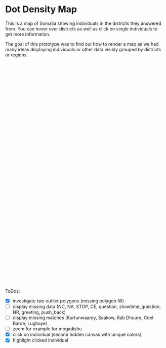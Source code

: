 <!-- from http://bl.ocks.org/awoodruff/94dc6fc7038eba690f43 -->
# Dot Density Map
This is a map of Somalia showing individuals in the districts they answered from. You can hover over districts as well as click on single individuals to get more information. 

The goal of this prototype was to find out how to render a map as we had many ideas displaying individuals or other data visibly grouped by districts or regions.


<div id="world"></div>

ToDos:
- [x] investigate two outlier polygons (missing polygon fill)
- [ ] display missing data (NC, NA, STOP, CE, question, showtime_question, NR, greeting, push_back)
- [ ] display missing matches (Kurtunwaarey, Saakow, Rab Dhuure, Ceel Barde, Lughaye)
- [ ] zoom for example for mogadishu
- [x] click on individual (second hidden canvas with unique colors)
- [x] highlight clicked individual

<style>
#world {
  width: 720px;
  height: 700px;
}
div.tooltip {						
    padding: 5px;		
    background: lightsteelblue;	
    border: 10px;		
    border-radius: 8px;				
}
</style>

<script>
import d3 from "src/external/d3.v5.js"
import {GroupingAction} from "https://lively-kernel.org/lively4/BP2019RH1/prototypes/display-exploration/actions.js"
import { AVFParser } from "https://lively-kernel.org/voices/parsing-data/avf-parser.js"

var width = 720
var height = 480
  
var pointWidth = 5

var polyCanvas = d3.select(lively.query(this, "#world"))
	.append("canvas")
	.attr("width", width)
	.attr("height", height)
	.style("display","none")
  
var individualCanvas = d3.select(lively.query(this, "#world"))
	.append("canvas")
	.attr("width", width)
	.attr("height", height)
	.style("display","none")

var dotCanvas = d3.select(lively.query(this, "#world"))
	.append("canvas")
	.attr("width", width)
	.attr("height", height)
  .on("mousemove", mousemove)
  .on("click", clicked)
  
var tooltip = d3.select(lively.query(this, '#world'))
	.append("div")
  .attr("class", "tooltip")
	.style("visibility", "hidden")
  
var individualTooltip = d3.select(lively.query(this, '#world'))
	.append("div")
  .attr("class", "tooltip")
  .style("background", "lightgreen")
	.style("visibility", "hidden")

var projection = d3.geoEquirectangular()
	.center([45,5])
	.scale(1500)
	.translate([width / 2, height / 2])

var path = d3.geoPath().projection(projection)
var polyContext = polyCanvas.node().getContext("2d")
var dotContext = dotCanvas.node().getContext("2d")
var individualContext = individualCanvas.node().getContext("2d")

var avfData
var features
var featureToAVF = {"Gabiley" : "gebiley", "Galkaacyo" : "gaalkacyo", "Bulo Burti" : "bulo burto", "Laasqoray" : "lasqooray", "El Waq" : "ceel waaq", "Wanle Weyne" : "wanla weyn"}
var colorToDistrict = {}
var individualsGroupedByDistrict
var colorToIndividualIndex = {}
var selectedIndividual = null;

(async () => {
  var districts = await d3.json("https://lively-kernel.org/lively4/BP2019RH1/scratch/individualsAsPoints/d3/somalia.geojson")
	var features = districts.features

	var i=features.length
	while(i--){
		var r = parseInt((i + 1) / 256)
		var g = (i + 1) % 256
    colorToDistrict["rgb(" + r + "," + g + ",0)"] = features[i]
    drawPolygon( features[i], polyContext, "rgb(" + r + "," + g + ",0)" )
    drawPolygon( features[i], dotContext, "#FFFFFF")
	}

	var imageData = polyContext.getImageData(0,0,width,height) 
  avfData = await AVFParser.loadCompressedIndividualsWithKeysFromFile()
  var action = new GroupingAction()
  action.setAttribute("district")
  individualsGroupedByDistrict = action.runOn(avfData)
  
  var keysToDelete = ["NC", "NA", "STOP", "CE", "question", "showtime_question", "NR", "greeting", "push_back"]
  keysToDelete.forEach(key => {
    delete individualsGroupedByDistrict[key]
  })
  
  for (const district in individualsGroupedByDistrict) {
    for (const individual in individualsGroupedByDistrict[district]) {
      if (individualsGroupedByDistrict[district][individual]) {
        initializeIndividual(individualsGroupedByDistrict[district][individual], district, individual)
      }
    }
  }
  
  var missingGroups = {}
  Object.keys(individualsGroupedByDistrict).forEach(key => {
    missingGroups[key] = 1
  })
  var missingFeatureMatches = []
  
	i=features.length
	while(i--){
    var districtName = getDistrictLookupName(features[i].properties.DISTRICT)
    var individualsInDistrict = individualsGroupedByDistrict[districtName]
    if (!individualsInDistrict) {
        missingFeatureMatches.push(districtName)
        continue
    }
      
    var population = individualsInDistrict.length
    delete missingGroups[districtName]
    if ( !population ) {
      continue
    }

		var bounds = path.bounds(features[i])
		var x0 = bounds[0][0]
		var y0 = bounds[0][1]
    var w = bounds[1][0] - x0
    var h = bounds[1][1] - y0
    var hits = 0
    var limit = population*10
    var x
    var y
    var r = parseInt((i + 1) / 256)
    var g = (i + 1) % 256

		while( hits < population){
			x = parseInt(x0 + Math.random()*w)
			y = parseInt(y0 + Math.random()*h)

			if ( testPixelColor(imageData,x,y,width,r,g) ){
        var currentColor = {"r" : 256/(i*3), "g" : (i*3)%256, "b" : 204, "a" : 255}
        var defaultColor = Object.assign({}, currentColor)
        individualsInDistrict[hits].drawing.defaultColor = defaultColor
        var uniqueColor = individualsInDistrict[hits].drawing.uniqueColor
        individualsInDistrict[hits].drawing.currentColor = currentColor
        
        individualsInDistrict[hits].drawing.position = {"x" : x, "y" : y}
        drawPixel(individualContext, x, y, uniqueColor.r, uniqueColor.g, uniqueColor.b, uniqueColor.a)
				hits++
			}
		}
	}
  
  drawCanvasWithColorSelector("currentColors")
  
  console.log("Missing Feature Matches:", missingFeatureMatches)
  console.log("Missing AVF Groups:", missingGroups)
})();

function drawCanvasWithColorSelector(colorSelector) {
  dotContext.save()
  for(const district in individualsGroupedByDistrict) {
    for(const individual in individualsGroupedByDistrict[district]) {
      const drawingInformation = individualsGroupedByDistrict[district][individual].drawing
      var fillColor = getFillColor(colorSelector, drawingInformation)
      dotContext.fillStyle = "rgb(" + fillColor.r + "," + fillColor.g + "," + fillColor.b + ")" 
      dotContext.fillRect(
        drawingInformation.position.x,
        drawingInformation.position.y, 
        pointWidth, 
        pointWidth
      )
    }
  }
  dotContext.restore()
}

function getFillColor(colorSelector, drawingInformation) {
  if (colorSelector === "currentColors") {
    return drawingInformation.currentColor
  } else if (colorSelector === "uniqueColor") {
    return drawingInformation.uniqueColor
  } else {
    return "grey"
  }
}

function highlightSelectedIndividual() {
  selectedIndividual.drawing.currentColor = {"r" : 255, "g" : 0, "b" : 0, "a" : 255}
  drawCanvasWithColorSelector("currentColors")
}

function unhighlightSelectedIndividual() {
  var defaultColor = Object.assign({}, selectedIndividual.drawing.defaultColor)
  selectedIndividual.drawing.currentColor = defaultColor
  drawCanvasWithColorSelector("currentColors")
}

function getDistrictLookupName(featureDistrictName) {
  var lookupName = featureToAVF[featureDistrictName]
  if (lookupName) {
    return lookupName
  } else {
    lookupName = featureDistrictName.toLowerCase()
    return lookupName
  }
}

function testPixelColor(imageData,x,y,w,r,g){
	var index = (x + y * w) * 4
	return imageData.data[index] == r && imageData.data[index + 1] == g
}

function drawPolygon( feature, context, fill){
	var coordinates = feature.geometry.coordinates
	context.fillStyle = fill
  context.strokeStyle = "grey"
	context.beginPath()
	coordinates.forEach( function(rings) {
    rings.forEach( function(ring) {
      ring.forEach( function(coord, i) {
        var projected = projection( coord );
        if (i == 0) {
          context.moveTo(projected[0], projected[1])
        } else {
          context.lineTo(projected[0], projected[1])
          context.stroke()
        }
      })
    })
  })
	context.closePath()
	context.fill()
}

function drawPixel (context, x, y, r, g, b, a) {
	context.fillStyle = "rgba("+ r +","+ g +","+ b +","+(1)+")"
	context.fillRect( x, y, pointWidth, pointWidth)
  
  /*context.moveTo(x, y);
  context.arc(x, y, 2.5, 0, 2 * Math.PI);
  context.fill()
  */
}

function mousemove () {
  var mouseX = d3.event.layerX
	var mouseY = d3.event.layerY
  var color = polyContext.getImageData(mouseX, mouseY, 1, 1).data
  var colorKey = 'rgb(' + color[0] + ',' + color[1] + ',' + color[2] + ')'
	var districtData = colorToDistrict[colorKey]
  
  if (districtData) {
    var districtName = getDistrictLookupName(districtData.properties.DISTRICT)
    var individualsInDistrict = individualsGroupedByDistrict[districtName]
    var amount = 0
    if (individualsInDistrict) {
      amount = individualsInDistrict.length
    }
    tooltip
      .style("visibility", "visible")
      .html("Region: " + districtData.properties.REGION + "<br/>" + "District: " + districtData.properties.DISTRICT + "<br>" + "Individuals: " + amount)
  } else {
    tooltip
      .style("visibility", "hidden")
  }
}

function clicked () {
  var mouseX = d3.event.layerX
	var mouseY = d3.event.layerY
  var color = individualContext.getImageData(mouseX, mouseY, 1, 1).data
  var colorKey = 'r' + color[0] + 'g' + color[1] + 'b' + color[2] 
  var individualLookup = colorToIndividualIndex[colorKey]
  
  if (selectedIndividual) {
    unhighlightSelectedIndividual()
  }
  
  if(individualLookup) {
    var individualsIndex = colorToIndividualIndex[colorKey].index
    var districtName = colorToIndividualIndex[colorKey].districtName
    selectedIndividual = individualsGroupedByDistrict[districtName][individualsIndex]
    highlightSelectedIndividual()
    individualTooltip
        .style("visibility", "visible")
        .html("<b> Individual: </b>" + "<br/>" +  
            "age: " + selectedIndividual.age + "<br/>" +  
            "gender: " + selectedIndividual.gender + "<br/>" + 
            "district: " + selectedIndividual.district + "<br/>" + 
            "region: " + selectedIndividual.region + "<br/>" + 
            "state: " + selectedIndividual.state + "<br/>" + 
            "zone: " + selectedIndividual.zone
            )
  } else {
    if (selectedIndividual) {
      selectedIndividual = null
    }
    individualTooltip
      .style("visibility", "hidden")
  }
}

function getUniqueColor(colors) {
  let color = getRandomColor()
  let colorString = "r" + color.r + "g" + color.g + "b" + color.b
  while (colors[colorString]) {
    color = getRandomColor()
    colorString = "r" + color.r + "g" + color.g + "b" + color.b
  }
  return color
}

function getRndInteger(min, max) {
  return Math.floor(Math.random() * (max - min) ) + min
}

function getRandomColor() {
  return {"r": getRndInteger(1, 254), "g" : getRndInteger(1, 254), "b" : getRndInteger(1, 254), "a" : 255}
}

function initializeIndividual(individual, districtName, index) {
  individual.drawing = {}
  individual.drawing.uniqueColor = getUniqueColor(colorToIndividualIndex)  
  let color = individual.drawing.uniqueColor
  let colorString = "r" + color.r + "g" + color.g + "b" + color.b
  colorToIndividualIndex[colorString] = {"districtName": districtName, "index": index} 
}

</script>